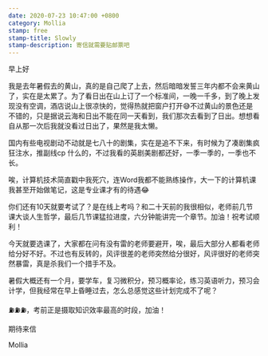 ```yaml
---
date: 2020-07-23 10:47:00 +0800
category: Mollia
stamp: free
stamp-title: Slowly
stamp-description: 寄信就需要贴邮票吧
---
```


<p>
早上好

我是去年暑假去的黄山，真的是自己爬了上去，然后暗暗发誓三年内都不会来黄山了，实在是太累了。为了看日出在山上订了一个标准间，一晚一千多，到了晚上发现没有空调，酒店说山上很凉快的，觉得热就把窗户打开😅不过黄山的景色还是不错的，只是据说云海和日出不能在同一天看到，我们那次去看到了日出。想想看自从那一次后我就没看过日出了，果然是我太懒。

国内有些电视剧动不动就是七八十的剧集，实在是追不下来，有时候为了凑剧集疯狂注水，推副线cp 什么的，不过我看的英剧美剧都还好，一季一季的，一季也不长。

唉，计算机技术简直戳中我死穴，连Word我都不能熟练操作，大一下的计算机课我甚至开始做笔记，这是专业课才有的待遇😂

你们还有10天就要考试了？是在线上考吗？和二十天前的我很相似，老师前几节课大谈人生哲学，最后几节课猛拉进度，六分钟能讲完一个章节。加油！祝考试顺利！

今天就要选课了，大家都在问有没有雷的老师要避开，唉，最后大部分人都看老师给分好不好。不过也有反转的，风评很差的老师突然给分很好，风评很好的老师突然暴雷，真是杀我们一个措手不及。

暑假大概还有一个月，要学车，复习微积分，预习概率论，练习英语听力，预习会计学，但我经常在早上昏睡过去，怎么总感觉这些计划完成不了呢？

⛽️⛽️⛽️，考前正是摄取知识效率最高的时段，加油！

期待来信

Mollia
</p>